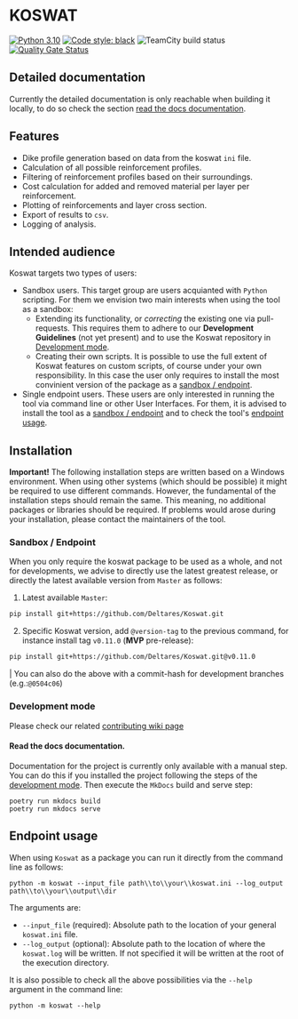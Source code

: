 # KOSWAT
[![Python 3.10](https://img.shields.io/badge/Python-3.10-blue.svg)](https://www.python.org/downloads/release/python-3106/)
[![Code style: black](https://img.shields.io/badge/code%20style-black-000000.svg)](https://github.com/psf/black)
![TeamCity build status](https://dpcbuild.deltares.nl/app/rest/builds/buildType:id:Koswat_ContinuousIntegrationBuild_RunFastTests/statusIcon.svg)
[![Quality Gate Status](https://sonarcloud.io/api/project_badges/measure?project=Deltares_Koswat&metric=alert_status&token=87fdd0648c19800b4b5fc11334461a7fb602bf20)](https://sonarcloud.io/summary/new_code?id=Deltares_Koswat)
<!-- ![GitHub release (latest by date)](https://img.shields.io/github/v/release/Deltares/Koswat)
![GitHub tag (latest by date)](https://img.shields.io/github/v/tag/Deltares/Koswat) -->
<!-- [![Open in GitHub Codespaces](https://github.com/codespaces/badge.svg)](https://codespaces.new/Deltares/Koswat?quickstart=1) -->

## Detailed documentation

Currently the detailed documentation is only reachable when building it locally, to do so check the section [read the docs documentation](#read-the-docs-documentation).

## Features

- Dike profile generation based on data from the koswat `ini` file.
- Calculation of all possible reinforcement profiles.
- Filtering of reinforcement profiles based on their surroundings.
- Cost calculation for added and removed material per layer per reinforcement.
- Plotting of reinforcements and layer cross section.
- Export of results to `csv`.
- Logging of analysis.

## Intended audience
Koswat targets two types of users:
- Sandbox users. This target group are users acquianted with `Python` scripting. For them we envision two main interests when using the tool as a sandbox:
    - Extending its functionality, or _correcting_ the existing one via pull-requests. This requires them to adhere to our __Development Guidelines__ (not yet present) and to use the Koswat repository in [Development mode](#development-mode).
    - Creating their own scripts. It is possible to use the full extent of Koswat features on custom scripts, of course under your own responsibility. In this case the user only requires to install the most convinient version of the package as a [sandbox / endpoint](#sandbox--endpoint).
- Single endpoint users. These users are only interested in running the tool via command line or other User Interfaces. For them, it is advised to install the tool as a [sandbox / endpoint](#sandbox--endpoint) and to check the tool's [endpoint usage](#endpoint-usage).


## Installation

__Important!__ The following installation steps are written based on a Windows environment. When using other systems (which should be possible) it might be required to use different commands. However, the fundamental of the installation steps should remain the same. This meaning, no additional packages or libraries should be required. If problems would arose during your installation, please contact the maintainers of the tool.

### Sandbox / Endpoint

When you only require the koswat package to be used as a whole, and not for developments, we advise to directly use the latest greatest release, or directly the latest available version from `Master` as follows:

1. Latest available `Master`:
```bash
pip install git+https://github.com/Deltares/Koswat.git
```

2. Specific Koswat version, add `@version-tag` to the previous command, for instance install tag `v0.11.0` (__MVP__ pre-release):
```bash
pip install git+https://github.com/Deltares/Koswat.git@v0.11.0
```
| You can also do the above with a commit-hash for development branches (e.g.:`@0504c06`)



### Development mode

Please check our related [contributing wiki page](https://github.com/Deltares/Koswat/wiki/Contributing)

#### Read the docs documentation.

Documentation for the project is currently only available with a manual step. You can do this if you installed the project following the steps of the [development mode](#development-mode). Then execute the `MkDocs` build and serve step:
```cli
poetry run mkdocs build
poetry run mkdocs serve
```

## Endpoint usage
 
When using `Koswat` as a package you can run it directly from the command line as follows:

```cli
python -m koswat --input_file path\\to\\your\\koswat.ini --log_output path\\to\\your\\output\\dir
```
The arguments are:
- `--input_file` (required): Absolute path to the location of your general `koswat.ini` file.
- `--log_output` (optional): Absolute path to the location of where the `koswat.log` will be written. If not specified it will be written at the root of the execution directory.

It is also possible to check all the above possibilities via the `--help` argument in the command line:
```cli
python -m koswat --help
```